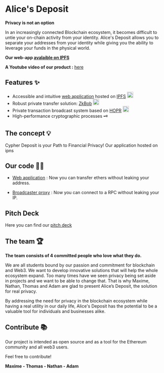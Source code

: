 
# **Alice's Deposit**

**Privacy is not an option**

In an increasingly connected Blockchain ecosystem, it becomes difficult to untie your on-chain activity from your identity. Alice's Deposit allows you to separate your addresses from your identity while giving you the ability to leverage your funds in the physical world.

**Our web-app [avalaible on IPFS](https://bafybeifcqbafa7sd7kv2fnz3kingf3bfodetqzeaa3ra2fncbuibwa3iou.ipfs.dweb.link/)**

**A Youtube video of our product :** [here]()
####

## **Features** ✨

- Accessible and intuitive [web application](https://github.com/Alice-s-Deposit/WebApp) hosted on [IPFS](https://ipfs.tech/) <img src="https://pbs.twimg.com/media/DqZWw97UwAA4Wxy.jpg" width="20" height="20">
- Robust private transfer solution: [ZkBob](https://www.zkbob.com/)   <img src="https://pbs.twimg.com/profile_images/1575754862817681408/GTj8Nggj_400x400.png" width="20" height="20">
- Private transaction broadcast system based on [HOPR](https://hoprnet.org/)   <img src="https://s2.coinmarketcap.com/static/img/coins/200x200/6520.png"  height="20">
- High-performance cryptographic processes 🗝️

## **The concept** 💡
Cypher Deposit is your Path to Financial Privacy! Our application hosted on ipns


## **Our code** 👨‍💻

- [Web application](https://github.com/Alice-s-Deposit/WebApp) : Now you can transfer ethers without leaking your address.

- [Broadcaster proxy](https://github.com/Alice-s-Deposit/Proxy-RPC) : Now you can connect to a RPC without leaking your IP.


## **Pitch Deck**

Here you can find our [pitch deck]()

## **The team** 🏆

**The team consists of 4 committed people who love what they do.**

We are all students bound by our passion and commitment for blockchain and Web3. We want to develop innovative solutions that will help the whole ecosystem expand. Too many times have we seen privacy being set aside in projects and we want to be able to change that. That is why Maxime, Nathan, Thomas and Adam are glad to present Alice’s Deposit, the solution for real privacy.

By addressing the need for privacy in the blockchain ecosystem while having a real utility in our daily life, Alice's Deposit has the potential to be a valuable tool for individuals and businesses alike.


## **Contribute** 📚

Our project is intended as open source and as a tool for the Ethereum community and all web3 users.

Feel free to contribute!

**Maxime - Thomas - Nathan - Adam**
